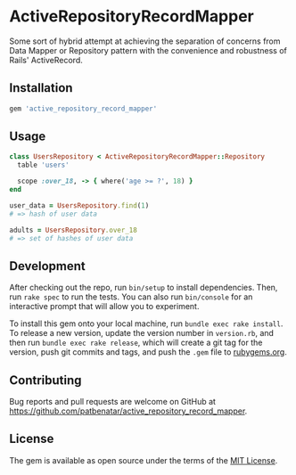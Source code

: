 # ActiveRepositoryRecordMapper

Some sort of hybrid attempt at achieving the separation of concerns from
Data Mapper or Repository pattern with the convenience and robustness of
Rails' ActiveRecord.

## Installation

```ruby
gem 'active_repository_record_mapper'
```

## Usage

```ruby
class UsersRepository < ActiveRepositoryRecordMapper::Repository
  table 'users'

  scope :over_18, -> { where('age >= ?', 18) }
end

user_data = UsersRepository.find(1)
# => hash of user data

adults = UsersRepository.over_18
# => set of hashes of user data
```

## Development

After checking out the repo, run `bin/setup` to install dependencies. Then, run `rake spec` to run the tests. You can also run `bin/console` for an interactive prompt that will allow you to experiment.

To install this gem onto your local machine, run `bundle exec rake install`. To release a new version, update the version number in `version.rb`, and then run `bundle exec rake release`, which will create a git tag for the version, push git commits and tags, and push the `.gem` file to [rubygems.org](https://rubygems.org).

## Contributing

Bug reports and pull requests are welcome on GitHub at https://github.com/patbenatar/active_repository_record_mapper.


## License

The gem is available as open source under the terms of the [MIT License](http://opensource.org/licenses/MIT).

